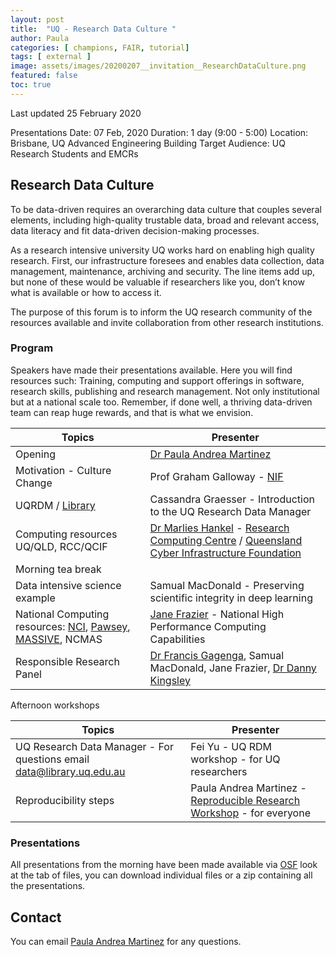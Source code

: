 ```yaml
---
layout: post
title:  "UQ - Research Data Culture "
author: Paula
categories: [ champions, FAIR, tutorial]
tags: [ external ]
image: assets/images/20200207__invitation__ResearchDataCulture.png
featured: false
toc: true
---
```


Last updated 25 February 2020

Presentations
Date: 07 Feb, 2020
Duration: 1 day (9:00 - 5:00)
Location: Brisbane, UQ Advanced Engineering Building
Target Audience: UQ Research Students and EMCRs

## Research Data Culture
To be data-driven requires an overarching data culture that couples several elements, including high-quality trustable data, broad and relevant access, data literacy and fit data-driven decision-making processes.

As a research intensive university UQ works hard on enabling high quality research. First, our infrastructure foresees and enables data collection, data management, maintenance, archiving and security. The line items add up, but none of these would be valuable if researchers like you, don’t know what is available or how to access it.

The purpose of this forum is to inform the UQ research community of the resources available and invite collaboration from other research institutions.

### Program

Speakers have made their presentations available. Here you will find resources such: Training, computing and support offerings in software, research skills, publishing and research management. Not only institutional but at a national scale too.
Remember, if done well, a thriving data-driven team can reap huge rewards, and that is what we envision.

|Topics| Presenter|
|---|---|
|Opening| [Dr Paula Andrea Martinez](https://twitter.com/orchid00)|
|Motivation - Culture Change|Prof Graham Galloway - [NIF](https://twitter.com/NIFAus) |
|UQRDM / [Library](https://twitter.com/UQ_library)|Cassandra Graesser - Introduction to the UQ Research Data Manager|
|Computing resources UQ/QLD, RCC/QCIF|[Dr Marlies Hankel](https://twitter.com/HankelMarlies) - [Research Computing Centre](https://twitter.com/RCCUQ) / [Queensland Cyber Infrastructure Foundation](https://twitter.com/qcifltd/)|
|Morning tea break||
|Data intensive science example | Samual MacDonald - Preserving scientific integrity in deep learning|
|National Computing resources: [NCI](https://twitter.com/NCInews), [Pawsey](https://twitter.com/PawseyCentre), [MASSIVE](https://twitter.com/eResearchMonash), NCMAS|[Jane Frazier](https://twitter.com/mignon1915) - National High Performance Computing Capabilities|
|Responsible Research Panel|[Dr Francis Gagenga](https://twitter.com/FGacenga), Samual MacDonald, Jane Frazier, [Dr Danny Kingsley](https://twitter.com/dannykay68)|

Afternoon workshops

|Topics| Presenter|
|---|---|
|UQ Research Data Manager - For questions email  [data@library.uq.edu.au](data@library.uq.edu.au)|Fei Yu - UQ RDM workshop - for UQ researchers|
|Reproducibility steps| Paula Andrea Martinez - [Reproducible Research Workshop](https://gitpitch.com/orchid00/ReproducibleResearchThings/gh-pages#/1) - for everyone|

### Presentations

All presentations from the morning have been made available via [OSF](https://osf.io/645vc/) look at the tab of files, you can download individual files or a zip containing all the presentations.

## Contact

You can email [Paula Andrea Martinez](p.martinez@uq.edu.au) for any questions.
